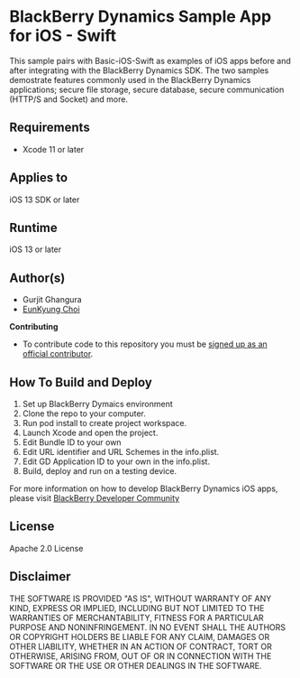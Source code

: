 # BlackBerry Dynamics Sample App for iOS - Swift

This sample pairs with Basic-iOS-Swift as examples of iOS apps before and after integrating with the BlackBerry Dynamics SDK. The two samples demostrate features commonly used in the BlackBerry Dynamics applications; secure file storage, secure database, secure communication (HTTP/S and Socket) and more.


## Requirements

* Xcode 11 or later


## Applies to

iOS 13 SDK or later


## Runtime

iOS 13 or later


## Author(s)

* Gurjit Ghangura
* [EunKyung Choi](http://www.twitter.com/echotown)

**Contributing**

* To contribute code to this repository you must be [signed up as an official contributor](http://blackberry.github.com/howToContribute.html).


## How To Build and Deploy

1. Set up BlackBerry Dymaics environment
2. Clone the repo to your computer.
3. Run pod install to create project workspace.
4. Launch Xcode and open the project.
5. Edit Bundle ID to your own
6. Edit URL identifier and URL Schemes in the info.plist.
7. Edit GD Application ID to your own in the info.plist.
8. Build, deploy and run on a testing device. 

For more information on how to develop BlackBerry Dynamics iOS apps, please visit [BlackBerry Developer Community](https://community.blackberry.com/community/gdn) 


## License

Apache 2.0 License


## Disclaimer

THE SOFTWARE IS PROVIDED "AS IS", WITHOUT WARRANTY OF ANY KIND, EXPRESS OR IMPLIED, INCLUDING BUT NOT LIMITED TO THE WARRANTIES OF MERCHANTABILITY, FITNESS FOR A PARTICULAR PURPOSE AND NONINFRINGEMENT. IN NO EVENT SHALL THE AUTHORS OR COPYRIGHT HOLDERS BE LIABLE FOR ANY CLAIM, DAMAGES OR OTHER LIABILITY, WHETHER IN AN ACTION OF CONTRACT, TORT OR OTHERWISE, ARISING FROM, OUT OF OR IN CONNECTION WITH THE SOFTWARE OR THE USE OR OTHER DEALINGS IN THE SOFTWARE.
